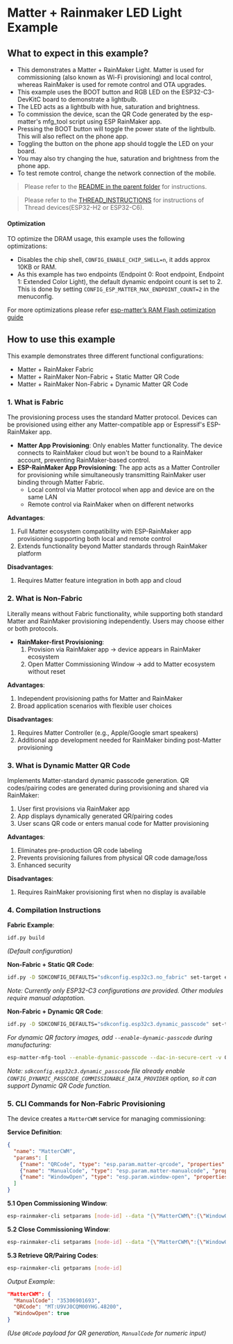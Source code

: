 # Matter + Rainmaker LED Light Example

## What to expect in this example?

- This demonstrates a Matter + RainMaker Light. Matter is used for commissioning (also known as Wi-Fi provisioning) and local control, whereas RainMaker is used for remote control and OTA upgrades.
- This example uses the BOOT button and RGB LED on the ESP32-C3-DevKitC board to demonstrate a lightbulb.
- The LED acts as a lightbulb with hue, saturation and brightness.
- To commission the device, scan the QR Code generated by the esp-matter's mfg_tool script using ESP RainMaker app.
- Pressing the BOOT button will toggle the power state of the lightbulb. This will also reflect on the phone app.
- Toggling the button on the phone app should toggle the LED on your board.
- You may also try changing the hue, saturation and brightness from the phone app. 
- To test remote control, change the network connection of the mobile.

> Please refer to the [README in the parent folder](../README.md) for instructions.

> Please refer to the [THREAD_INSTRUCTIONS](./THREAD_INSTRUCTIONS.md) for instructions of Thread devices(ESP32-H2 or ESP32-C6).

#### Optimization

TO optimize the DRAM usage, this example uses the following optimizations:

- Disables the chip shell, `CONFIG_ENABLE_CHIP_SHELL=n`, it adds approx 10KB or RAM.
- As this example has two endpoints (Endpoint 0: Root endpoint, Endpoint 1: Extended Color Light), the default dynamic endpoint count is set to 2. This is done by setting `CONFIG_ESP_MATTER_MAX_ENDPOINT_COUNT=2` in the menuconfig.

For more optimizations please refer [esp-matter’s RAM Flash optimization guide](https://docs.espressif.com/projects/esp-matter/en/latest/esp32/optimizations.html)

## How to use this example

This example demonstrates three different functional configurations:

- Matter + RainMaker Fabric  
- Matter + RainMaker Non-Fabric + Static Matter QR Code  
- Matter + RainMaker Non-Fabric + Dynamic Matter QR Code  

### 1. What is Fabric  
The provisioning process uses the standard Matter protocol. Devices can be provisioned using either any Matter-compatible app or Espressif's ESP-RainMaker app.  

- **Matter App Provisioning**: Only enables Matter functionality. The device connects to RainMaker cloud but won't be bound to a RainMaker account, preventing RainMaker-based control.  
- **ESP-RainMaker App Provisioning**: The app acts as a Matter Controller for provisioning while simultaneously transmitting RainMaker user binding through Matter Fabric.  
  - Local control via Matter protocol when app and device are on the same LAN  
  - Remote control via RainMaker when on different networks  

**Advantages**:  
1. Full Matter ecosystem compatibility with ESP-RainMaker app provisioning supporting both local and remote control  
2. Extends functionality beyond Matter standards through RainMaker platform  

**Disadvantages**:  
1. Requires Matter feature integration in both app and cloud  

### 2. What is Non-Fabric  
Literally means without Fabric functionality, while supporting both standard Matter and RainMaker provisioning independently. Users may choose either or both protocols.  

- **RainMaker-first Provisioning**:  
  1. Provision via RainMaker app → device appears in RainMaker ecosystem
  2. Open Matter Commissioning Window → add to Matter ecosystem without reset

**Advantages**:  
1. Independent provisioning paths for Matter and RainMaker  
2. Broad application scenarios with flexible user choices  

**Disadvantages**:  
1. Requires Matter Controller (e.g., Apple/Google smart speakers)  
2. Additional app development needed for RainMaker binding post-Matter provisioning  

### 3. What is Dynamic Matter QR Code  
Implements Matter-standard dynamic passcode generation. QR codes/pairing codes are generated during provisioning and shared via RainMaker:  
1. User first provisions via RainMaker app  
2. App displays dynamically generated QR/pairing codes  
3. User scans QR code or enters manual code for Matter provisioning  

**Advantages**:  
1. Eliminates pre-production QR code labeling  
2. Prevents provisioning failures from physical QR code damage/loss  
3. Enhanced security  

**Disadvantages**:  
1. Requires RainMaker provisioning first when no display is available  

### 4. Compilation Instructions  

**Fabric Example**:  
```bash
idf.py build
```  
*(Default configuration)*  

**Non-Fabric + Static QR Code**:  
```bash
idf.py -D SDKCONFIG_DEFAULTS="sdkconfig.esp32c3.no_fabric" set-target esp32c3 build
```  
*Note: Currently only ESP32-C3 configurations are provided. Other modules require manual adaptation.*  

**Non-Fabric + Dynamic QR Code**:  
```bash
idf.py -D SDKCONFIG_DEFAULTS="sdkconfig.esp32c3.dynamic_passcode" set-target esp32c3 build
```  
*For dynamic QR factory images, add `--enable-dynamic-passcode` during manufacturing:*  
```bash
esp-matter-mfg-tool --enable-dynamic-passcode --dac-in-secure-cert -v 0xFFF2 -p 0x8001 --pai -k $ESP_MATTER_PATH/... (full command as original)
```
*Note: `sdkconfig.esp32c3.dynamic_passcode` file already enable `CONFIG_DYNAMIC_PASSCODE_COMMISSIONABLE_DATA_PROVIDER` option, so it can support Dynamic QR Code function.*

### 5. CLI Commands for Non-Fabric Provisioning  
The device creates a `MatterCWM` service for managing commissioning:  

**Service Definition**:  
```json
{
  "name": "MatterCWM",
  "params": [
    {"name": "QRCode", "type": "esp.param.matter-qrcode", "properties": ["read"]},
    {"name": "ManualCode", "type": "esp.param.matter-manualcode", "properties": ["read"]},
    {"name": "WindowOpen", "type": "esp.param.window-open", "properties": ["read","write"]}
  ]
}
```

**5.1 Open Commissioning Window**:  
```bash
esp-rainmaker-cli setparams [node-id] --data "{\"MatterCWM\":{\"WindowOpen\":true}}"
```  

**5.2 Close Commissioning Window**:  
```bash
esp-rainmaker-cli setparams [node-id] --data "{\"MatterCWM\":{\"WindowOpen\":false}}"
```  

**5.3 Retrieve QR/Pairing Codes**:  
```bash
esp-rainmaker-cli getparams [node-id]
```  
*Output Example*:  
```json
"MatterCWM": {
  "ManualCode": "35306901693",
  "QRCode": "MT:U9VJ0CQM00YHG.48200",
  "WindowOpen": true
}
```  
*(Use `QRCode` payload for QR generation, `ManualCode` for numeric input)*  
